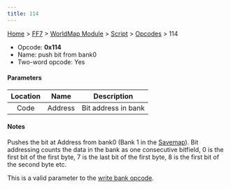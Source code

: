 ```yaml
---
title: 114
---
```


[Home](../../../../Main%20Page.md.md) > [FF7](../../../../FF7.md) > [WorldMap Module](../../../WorldMap%20Module.md) > [Script](../../Script.md) > [Opcodes](../Opcodes.md) > 114

-   Opcode: **0x114**
-   Name: push bit from bank0
-   Two-word opcode: Yes

#### Parameters

| Location |  Name   |     Description     |
|:--------:|:-------:|:-------------------:|
|   Code   | Address | Bit address in bank |

#### Notes

Pushes the bit at Address from bank0 (Bank 1 in the [Savemap][]). Bit
addressing counts the data in the bank as one consecutive bitfield, 0 is
the first bit of the first byte, 7 is the last bit of the first byte, 8
is the first bit of the second byte etc.

This is a valid parameter to the [write bank opcode][].

  [Savemap]: ../../../Savemap.md "wikilink"
  [write bank opcode]: ../../../WorldMap%20Module/Script/Opcodes/0e0.md "wikilink"
